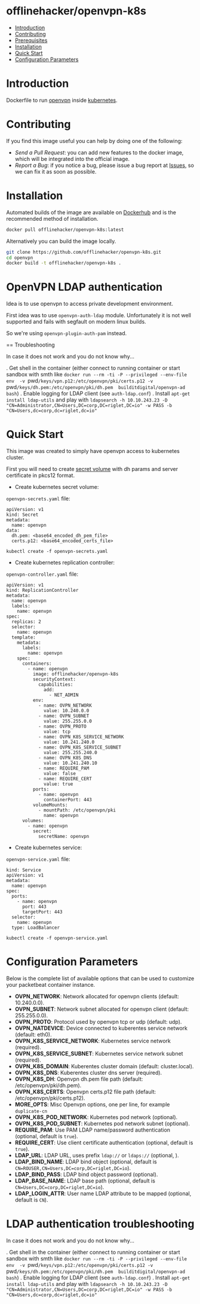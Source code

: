 # offlinehacker/openvpn-k8s

- [Introduction](#introduction)
- [Contributing](#contributing)
- [Prerequisites](#prerequisites)
- [Installation](#installation)
- [Quick Start](#quick-start)
- [Configuration Parameters](#configuration-parameters)

# Introduction

Dockerfile to run [openvpn](https://openvpn.net/) inside [kubernetes](http://kubernetes.io/).

# Contributing

If you find this image useful you can help by doing one of the following:

- *Send a Pull Request*: you can add new features to the docker image, which will be integrated into the official image.
- *Report a Bug*: if you notice a bug, please issue a bug report at [Issues](https://github.com/offlinehacker/openvpn-k8s/issues), so we can fix it as soon as possible.

# Installation

Automated builds of the image are available on [Dockerhub](https://hub.docker.com/r/offlinehacker/openvpn-k8s) and is the recommended method of installation.

```bash
docker pull offlinehacker/openvpn-k8s:latest
```

Alternatively you can build the image locally.

```bash
git clone https://github.com/offlinehacker/openvpn-k8s.git
cd openvpn
docker build -t offlinehacker/openvpn-k8s .
```

# OpenVPN LDAP authentication

Idea is to use openvpn to access private development environment.

First idea was to use `openvpn-auth-ldap` module. Unfortunately it is not well supported and fails with segfault on modern linux builds.

So we're using `openvpn-plugin-auth-pam` instead.

== Troubleshooting

In case it does not work and you do not know why...

. Get shell in the container (either connect to running container or start sandbox with smth like `docker run --rm -ti -P --privileged --env-file env  -v `pwd`/keys/vpn.p12:/etc/openvpn/pki/certs.p12 -v `pwd`/keys/dh.pem:/etc/openvpn/pki/dh.pem  builditdigital/openvpn-ad bash`)
. Enable logging for LDAP client (see `auth-ldap.conf`)
. Install `apt-get install ldap-utils` and play with `ldapsearch -h 10.10.243.23 -D "CN=Administrator,CN=Users,DC=corp,DC=riglet,DC=io" -w PASS -b "CN=Users,dc=corp,dc=riglet,dc=io"`


# Quick Start

This image was created to simply have openvpn access to kubernetes cluster.

First you will need to create [secret volume](http://kubernetes.io/v1.1/docs/user-guide/secrets.html) with dh params and server certificate in pkcs12 format.

- Create kubernetes secret volume:

`openvpn-secrets.yaml` file:

```
apiVersion: v1
kind: Secret
metadata:
  name: openvpn
data:
  dh.pem: <base64_encoded_dh_pem_file>
  certs.p12: <base64_encoded_certs_file>
```

    kubectl create -f openvpn-secrets.yaml

- Create kubernetes replication controller:

`openvpn-controller.yaml` file:

```
apiVersion: v1
kind: ReplicationController
metadata:
  name: openvpn
  labels:
    name: openvpn
spec:
  replicas: 2
  selector:
    name: openvpn
  template:
    metadata:
      labels:
        name: openvpn
    spec:
      containers:
        - name: openvpn
          image: offlinehacker/openvpn-k8s
          securityContext:
            capabilities:
              add:
                - NET_ADMIN
          env:
            - name: OVPN_NETWORK
              value: 10.240.0.0
            - name: OVPN_SUBNET
              value: 255.255.0.0
            - name: OVPN_PROTO
              value: tcp
            - name: OVPN_K8S_SERVICE_NETWORK
              value: 10.241.240.0
            - name: OVPN_K8S_SERVICE_SUBNET
              value: 255.255.240.0
            - name: OVPN_K8S_DNS
              value: 10.241.240.10
            - name: REQUIRE_PAM
              value: false
            - name: REQUIRE_CERT
              value: true
          ports:
            - name: openvpn
              containerPort: 443
          volumeMounts:
            - mountPath: /etc/openvpn/pki
              name: openvpn
      volumes:
        - name: openvpn
          secret:
            secretName: openvpn
```

- Create kubernetes service:

`openvpn-service.yaml` file:

```
kind: Service
apiVersion: v1
metadata:
  name: openvpn
spec:
  ports:
    - name: openvpn
      port: 443
      targetPort: 443
  selector:
    name: openvpn
  type: LoadBalancer
```

    kubectl create -f openvpn-service.yaml

# Configuration Parameters

Below is the complete list of available options that can be used to customize your packetbeat container instance.

- **OVPN_NETWORK**: Network allocated for openvpn clients (default: 10.240.0.0).
- **OVPN_SUBNET**: Network subnet allocated for openvpn client (default: 255.255.0.0).
- **OVPN_PROTO**: Protocol used by openvpn tcp or udp (default: udp).
- **OVPN_NATDEVICE**: Device connected to kuberentes service network (default: eth0).
- **OVPN_K8S_SERVICE_NETWORK**: Kubernetes service network (required).
- **OVPN_K8S_SERVICE_SUBNET**: Kubernetes service network subnet (required).
- **OVPN_K8S_DOMAIN**: Kuberentes cluster domain (default: cluster.local).
- **OVPN_K8S_DNS**: Kuberentes cluster dns server (required).
- **OVPN_K8S_DH**: Openvpn dh.pem file path (default: /etc/openvpn/pki/dh.pem).
- **OVPN_K8S_CERTS**: Openvpn certs.p12 file path (default: /etc/openvpn/pki/certs.p12).
- **MORE_OPTS**: Misc Openvpn options, one per line, for example `duplicate-cn`
- **OVPN_K8S_POD_NETWORK**: Kubernetes pod network (optional).
- **OVPN_K8S_POD_SUBNET**: Kubernetes pod network subnet (optional).
- **REQUIRE_PAM**: Use PAM LDAP name/password authentication (optional, default is `true`).
- **REQUIRE_CERT**: Use client certificate authentication (optional, default is `true`).
- **LDAP_URL**: LDAP URL, uses prefix `ldap://` or `ldaps://` (optional, ).
- **LDAP_BIND_NAME**: LDAP bind object (optional, default is `CN=ROUSER,CN=Users,DC=corp,DC=riglet,DC=io`).
- **LDAP_BIND_PASS**: LDAP bind object password (optional).
- **LDAP_BASE_NAME**: LDAP base path (optional, default is `CN=Users,DC=corp,DC=riglet,DC=io`).
- **LDAP_LOGIN_ATTR**: User name LDAP attribute to be mapped (optional, default is `CN`).

# LDAP authentication troubleshooting

In case it does not work and you do not know why...

. Get shell in the container (either connect to running container or start sandbox with smth like `docker run --rm -ti -P --privileged --env-file env  -v `pwd`/keys/vpn.p12:/etc/openvpn/pki/certs.p12 -v `pwd`/keys/dh.pem:/etc/openvpn/pki/dh.pem  builditdigital/openvpn-ad bash`)
. Enable logging for LDAP client (see `auth-ldap.conf`)
. Install `apt-get install ldap-utils` and play with `ldapsearch -h 10.10.243.23 -D "CN=Administrator,CN=Users,DC=corp,DC=riglet,DC=io" -w PASS -b "CN=Users,dc=corp,dc=riglet,dc=io"`
